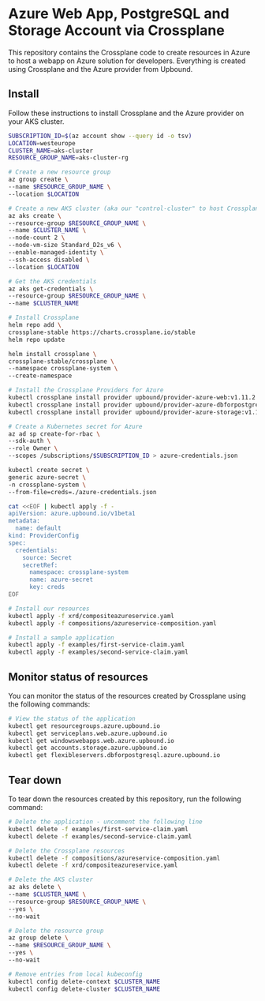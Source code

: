 # Azure Web App, PostgreSQL and Storage Account via Crossplane

This repository contains the Crossplane code to create resources in Azure to host a webapp on Azure solution for developers.
Everything is created using Crossplane and the Azure provider from Upbound.

## Install

Follow these instructions to install Crossplane and the Azure provider on your AKS cluster.

```bash
SUBSCRIPTION_ID=$(az account show --query id -o tsv)
LOCATION=westeurope
CLUSTER_NAME=aks-cluster
RESOURCE_GROUP_NAME=aks-cluster-rg

# Create a new resource group
az group create \
--name $RESOURCE_GROUP_NAME \
--location $LOCATION

# Create a new AKS cluster (aka our "control-cluster" to host Crossplane)
az aks create \
--resource-group $RESOURCE_GROUP_NAME \
--name $CLUSTER_NAME \
--node-count 2 \
--node-vm-size Standard_D2s_v6 \
--enable-managed-identity \
--ssh-access disabled \
--location $LOCATION

# Get the AKS credentials
az aks get-credentials \
--resource-group $RESOURCE_GROUP_NAME \
--name $CLUSTER_NAME

# Install Crossplane
helm repo add \
crossplane-stable https://charts.crossplane.io/stable
helm repo update

helm install crossplane \
crossplane-stable/crossplane \
--namespace crossplane-system \
--create-namespace

# Install the Crossplane Providers for Azure
kubectl crossplane install provider upbound/provider-azure-web:v1.11.2
kubectl crossplane install provider upbound/provider-azure-dbforpostgresql:v1.11.2
kubectl crossplane install provider upbound/provider-azure-storage:v1.11.2

# Create a Kubernetes secret for Azure
az ad sp create-for-rbac \
--sdk-auth \
--role Owner \
--scopes /subscriptions/$SUBSCRIPTION_ID > azure-credentials.json

kubectl create secret \
generic azure-secret \
-n crossplane-system \
--from-file=creds=./azure-credentials.json

cat <<EOF | kubectl apply -f -
apiVersion: azure.upbound.io/v1beta1
metadata:
  name: default
kind: ProviderConfig
spec:
  credentials:
    source: Secret
    secretRef:
      namespace: crossplane-system
      name: azure-secret
      key: creds
EOF

# Install our resources
kubectl apply -f xrd/compositeazureservice.yaml
kubectl apply -f compositions/azureservice-composition.yaml

# Install a sample application
kubectl apply -f examples/first-service-claim.yaml
kubectl apply -f examples/second-service-claim.yaml
```

## Monitor status of resources

You can monitor the status of the resources created by Crossplane using the following commands:

```bash
# View the status of the application
kubectl get resourcegroups.azure.upbound.io
kubectl get serviceplans.web.azure.upbound.io
kubectl get windowswebapps.web.azure.upbound.io
kubectl get accounts.storage.azure.upbound.io
kubectl get flexibleservers.dbforpostgresql.azure.upbound.io
```

## Tear down

To tear down the resources created by this repository, run the following command:

```bash
# Delete the application - uncomment the following line
kubectl delete -f examples/first-service-claim.yaml
kubectl delete -f examples/second-service-claim.yaml

# Delete the Crossplane resources
kubectl delete -f compositions/azureservice-composition.yaml
kubectl delete -f xrd/compositeazureservice.yaml

# Delete the AKS cluster
az aks delete \
--name $CLUSTER_NAME \
--resource-group $RESOURCE_GROUP_NAME \
--yes \
--no-wait

# Delete the resource group
az group delete \
--name $RESOURCE_GROUP_NAME \
--yes \
--no-wait

# Remove entries from local kubeconfig
kubectl config delete-context $CLUSTER_NAME
kubectl config delete-cluster $CLUSTER_NAME
```
